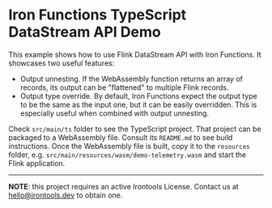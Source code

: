 # Iron Functions TypeScript DataStream API Demo

This example shows how to use Flink DataStream API with Iron Functions. It showcases two useful features:

- Output unnesting. If the WebAssembly function returns an array of records, its output can be "flattened" to multiple
Flink records.
- Output type override. By default, Iron Functions expect the output type to be the same as the input one, but it can be
 easily overridden. This is especially useful when combined with output unnesting.

Check `src/main/ts` folder to see the TypeScript project. That project can be packaged to a WebAssembly file. 
Consult its `README.md` to see build instructions. Once the WebAssembly file is built, copy it to the `resources` 
folder, e.g. `src/main/resources/wasm/demo-telemetry.wasm` and start the Flink application.

---

**NOTE**: this project requires an active Irontools License. Contact us at hello@irontools.dev to obtain one.
